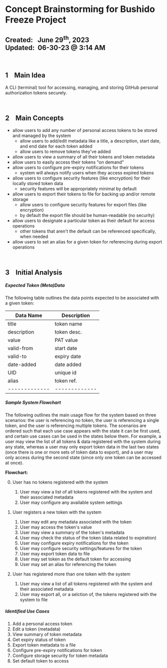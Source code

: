 # Concept Brainstorming for Bushido Freeze Project
**Created:**&nbsp;&nbsp; June 29<sup>th</sup>, 2023  
**Updated:**&nbsp; 06-30-23 @ 3:14 AM
---

&nbsp;
## 1 &nbsp;&nbsp; Main Idea

A CLI (terminal) tool for accessing, managing, and storing GitHub personal authorization tokens securely.


&nbsp;
## 2 &nbsp;&nbsp; Main Concepts

* allow users to add any number of personal access tokens to be stored and managed by the system
	* allow users to add/edit metadata like a title, a description, start date, and end date for each token added
	* allow users to remove tokens they've added
* allow users to view a summary of all their tokens and token metadata
* allow users to easily access their tokens "on demand"
* allow users to configure pre-expiry notifications for their tokens
	* system will always notify users when they access expired tokens
* allow users to configure security features (like encryption) for their locally stored token data
	* security features will be appropriately minimal by default
* allow users to export their tokens to file for backing up and/or remote storage
	* allow users to configure security features for export files (like encryption)
	* by default the export file should be human-readable (no security)
* allow users to designate a particular token as their default for access operations
	* other tokens that aren't the default can be referenced specifically, when needed
* allow users to set an alias for a given token for referencing during export operations


&nbsp;
## 3 &nbsp;&nbsp; Initial Analysis

##### Expected Token (Meta)Data

The following table outlines the data points expected to be associated with a given token:

| Data Name   | Description |
|-------------|-------------|
| title       | token name  |
| description | token desc. |
| value       | PAT value   |
| valid-from  | start date  |
| valid-to    | expiry date |
| date-added  | date added  |
| UID         | unique id   |
| alias       | token ref.  |
|-------------|-------------|


##### Sample System Flowchart

The following outlines the main usage flow for the system based on three scenarios: the user is referencing no token, the user is referencing a single token, and the user is referencing multiple tokens. The scenarios are ordered such that each use case appears with the state it can be first used, and certain use cases can be used in the states below them. For example, a user may view the list of all tokens & data registered with the system during any state, whereas a user may only export token data in the last two states (once there is one or more sets of token data to export), and a user may only access during the second state (since only one token can be accessed at once).

**Flowchart:**

0. User has no tokens registered with the system
	1. User may view a list of all tokens registered with the system and their associated metadata
	2. User may configure any available system settings

1. User registers a new token with the system
	1. User may edit any metadata associated with the token
	2. User may access the token's value
	3. User may view a summary of the token's metadata
	4. User may check the status of the token (data related to expiration)
	5. User may configure expiry notifications for the token
	6. User may configure security settings/features for the token
	7. User may export token data to file
	8. User may set token as the default token for accessing
	9. User may set an alias for referencing the token

2. User has registered more than one token with the system
	1. User may view a list of all tokens registered with the system and their associated metadata
	2. User may export all, or a selction of, the tokens registered with the system to file


##### Identified Use Cases

1. Add a personal access token
2. Edit a token (metadata)
3. View summary of token metadata
4. Get expiry status of token
5. Export token metadata to a file
6. Configure pre-expiry notifications for token
7. Configure storage security for token metadata
8. Set default token to access


